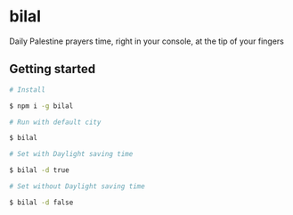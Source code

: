 # bilal
Daily Palestine prayers time, right in your console, at the tip of your fingers

## Getting started

```bash
# Install

$ npm i -g bilal

# Run with default city

$ bilal

# Set with Daylight saving time

$ bilal -d true

# Set without Daylight saving time

$ bilal -d false
```
